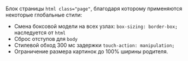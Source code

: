Блок страницы `html class="page"`, благодаря которому применяются некоторые глобальные стили:

- Смена боксовой модели на всех узлах: `box-sizing: border-box;` наследуется от `html`
- Сброс отступов для `body`
- Стилевой обход 300 мс задержки `touch-action: manipulation;`
- Ограничение размера картинок до 100% ширины родителя.

